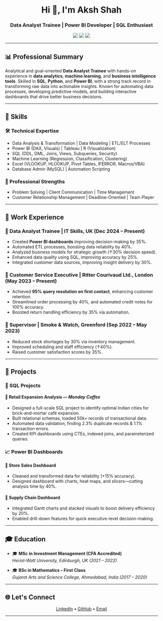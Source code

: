 <h1 align="center">Hi 👋, I'm Aksh Shah</h1>
<h3 align="center">Data Analyst Trainee | Power BI Developer | SQL Enthusiast</h3>

<p align="center">
  <a href="https://github.com/Aksh830"><img src="https://img.shields.io/badge/GitHub-Aksh830-181717?style=flat-square&logo=github" /></a>
  <a href="https://linkedin.com/in/akshshah666"><img src="https://img.shields.io/badge/LinkedIn-akshshah666-blue?style=flat-square&logo=linkedin" /></a>
  <a href="mailto:akshshah666@gmail.com"><img src="https://img.shields.io/badge/Email-akshshah666@gmail.com-red?style=flat-square&logo=gmail&logoColor=white" /></a>
</p>

---

## 📊 Professional Summary

Analytical and goal-oriented **Data Analyst Trainee** with hands-on experience in **data analytics**, **machine learning**, and **business intelligence tools**. Skilled in **SQL**, **Python**, and **Power BI**, with a strong track record in transforming raw data into actionable insights. Known for automating data processes, developing predictive models, and building interactive dashboards that drive better business decisions.

---

## 🧠 Skills

### 🛠️ Technical Expertise
- Data Analysis & Transformation | Data Modeling | ETL/ELT Processes
- Power BI (DAX, Visuals) | Tableau | R (Visualization)
- SQL (DDL, DML, Joins, Views, Subqueries, Security)
- Machine Learning (Regression, Classification, Clustering)
- Excel (VLOOKUP, HLOOKUP, Pivot Tables, IFERROR, Macros/VBA)
- Database Admin (MySQL) | Automation Scripting

### 💼 Professional Strengths
- Problem Solving | Client Communication | Time Management
- Customer Relationship Management | Deadline-Oriented | Team Player

---

## 🧪 Work Experience

### 📍 Data Analyst Trainee | IT Skills, UK (Dec 2024 – Present)
- Created **Power BI dashboards** improving decision-making by 35%.
- Automated ETL processes, boosting data reliability by 40%.
- Analyzed business models for strategic growth (↑30% decision speed).
- Enhanced data quality using SQL, improving accuracy by 25%.
- Integrated customer data sources, improving insight delivery by 30%.

### 📍 Customer Service Executive | Ritter Courivaud Ltd., London (May 2023 – Present)
- Achieved **95% query resolution on first contact**, enhancing customer retention.
- Streamlined order processing by 40%, and automated credit notes for 100% accuracy.
- Boosted return handling efficiency by 35% via automation.

### 📍 Supervisor | Smoke & Watch, Greenford (Sep 2022 – May 2023)
- Reduced stock shortages by 30% via inventory management.
- Improved scheduling and staff efficiency (↑40%).
- Raised customer satisfaction scores by 35%.

---

## 📂 Projects

### 📌 SQL Projects

#### 🏬 Retail Expansion Analysis — *Monday Coffee*
- Designed a full-scale SQL project to identify optimal Indian cities for brick-and-mortar café expansion.
- Built relational schemas, loaded 50k+ records of transactional data.
- Automated data validation, finding 2.3% duplicate records & 1.1% transaction errors.
- Created KPI dashboards using CTEs, indexed joins, and parameterized queries.

### 📈 Power BI Dashboards

#### 🛒 Store Sales Dashboard
- Cleaned and transformed data for reliability (+15% accuracy).
- Designed dashboard with charts, heat maps, and slicers—cutting analysis time by 40%.

#### 🚚 Supply Chain Dashboard
- Integrated Gantt charts and stacked visuals to boost delivery efficiency by 20%.
- Enabled drill-down features for quick executive-level decision-making.

---

## 🎓 Education

- 🎓 **MSc in Investment Management (CFA Accredited)**  
  *Heriot-Watt University, Edinburgh, UK (2021 – 2022)*

- 🎓 **BSc in Mathematics – First Class**  
  *Gujarat Arts and Science College, Ahmedabad, India (2017 – 2020)*

---

## 🌐 Let's Connect

<p align="center">
  <a href="https://linkedin.com/in/akshshah666">LinkedIn</a> •
  <a href="https://github.com/Aksh830">GitHub</a> •
  <a href="mailto:akshshah666@gmail.com">Email</a>
</p>

---
